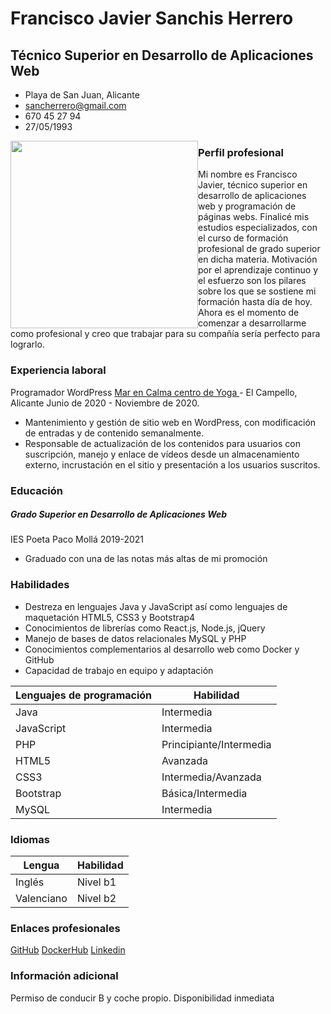 # Francisco Javier Sanchis Herrero
## Técnico Superior en Desarrollo de Aplicaciones Web
* Playa de San Juan, Alicante
* sancherrero@gmail.com
* 670 45 27 94
* 27/05/1993

<img src="C:\Users\sanch\Documents\fotoCurriculum.jpg" width="300px" heigt="500px" style="float: left" />

### Perfil profesional
Mi nombre es Francisco Javier, técnico superior en desarrollo de aplicaciones web y programación de páginas webs. Finalicé mis estudios especializados, con el curso de formación profesional de grado superior en dicha materia. Motivación por el aprendizaje continuo y el esfuerzo son los pilares sobre los que se sostiene mi formación hasta día de hoy.  Ahora es el momento de comenzar a desarrollarme como profesional y creo que trabajar para su compañía sería perfecto para lograrlo.


### Experiencia laboral
Programador WordPress
[Mar en Calma centro de Yoga ](https://www.marencalmayoga.es/) - El Campello,  Alicante
Junio de 2020 - Noviembre de 2020.

* Mantenimiento y gestión de sitio web en WordPress, con modificación de entradas y de contenido semanalmente.
* Responsable de actualización de los contenidos para usuarios con suscripción, manejo y enlace de vídeos desde un almacenamiento externo, incrustación en el sitio y presentación a los usuarios suscritos.

### Educación

##### Grado Superior en Desarrollo de Aplicaciones Web
IES Poeta Paco Mollá
2019-2021

* Graduado con una de las notas más altas de mi promoción

### Habilidades

* Destreza en lenguajes Java y JavaScript así como lenguajes de maquetación HTML5, CSS3 y Bootstrap4
* Conocimientos de librerías como React.js, Node.js, jQuery
* Manejo de bases de datos relacionales MySQL y PHP
* Conocimientos complementarios al desarrollo web como Docker y GitHub
* Capacidad de trabajo en equipo y adaptación 

| Lenguajes de programación | Habilidad               |
| ------------------------- | ----------------------- |
| Java                      | Intermedia              |
| JavaScript                | Intermedia              |
| PHP                       | Principiante/Intermedia |
| HTML5                     | Avanzada                |
| CSS3                      | Intermedia/Avanzada     |
| Bootstrap                 | Básica/Intermedia       |
| MySQL                     | Intermedia              |

### Idiomas

| Lengua     | Habilidad |
| ---------- | --------- |
| Inglés     | Nivel b1  |
| Valenciano | Nivel b2  |

### Enlaces profesionales
[GitHub](https://github.com/franciscosanchis/visualStudio_Git)
[DockerHub](https://hub.docker.com/repository/docker/sancherrero/ejemplo-apache-despliegue)
[Linkedin](www.linkedin.com/in/fco-javier-sanchis-6439a913b)

### Información adicional

Permiso de conducir B y coche propio.
Disponibilidad inmediata